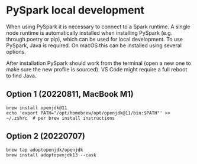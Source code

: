 # PySpark local development
When using PySpark it is necessary to connect to a Spark runtime. A single node runtime is automatically installed when installing PySpark (e.g. through poetry or pip), which can be used for local development. To use PySpark, Java is required. On macOS this can be installed using several options.

After installation PySpark should work from the terminal (open a new one to make sure the new profile is sourced). VS Code might require a full reboot to find Java.

## Option 1 (20220811, MacBook M1)
```
brew install openjdk@11
echo 'export PATH="/opt/homebrew/opt/openjdk@11/bin:$PATH"' >> ~/.zshrc  # per brew install instructions
```

## Option 2 (20220707)
```
brew tap adoptopenjdk/openjdk
brew install adoptopenjdk13 --cask
```

